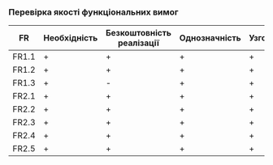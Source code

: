 ### Перевірка якості функціональних вимог

| FR      | Необхідність | Безкоштовність реалізації | Однозначність | Узгодженість | Завершеність | Атомарність | Здійсненність | Відстежуваність | Перевіряємість |
| ------- | ------------ | ----------------------- | ------------- | ------------ | ------------ | ----------- | ------------- | --------------- | --------------- |
| FR1.1   | +            | +                       | +             | +            | +            | +           | +             | +               | +               |
| FR1.2   | +            | +                       | +             | +            | +            | +           | +             | +               | +               |
| FR1.3   | +            | -                       | +             | +            | +            | +           | +             | +               | +               |
| FR2.1   | +            | +                       | +             | +            | +            | +           | +             | +               | +               |
| FR2.2   | +            | +                       | +             | +            | +            | +           | +             | +               | +               |
| FR2.3   | +            | +                       | +             | +            | +            | +           | +             | +               | +               |
| FR2.4   | +            | +                       | +             | +            | +            | +           | +             | +               | +               |
| FR2.5   | +            | +                       | +             | +            | +            | +           | +             | +               | +               |

